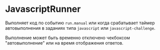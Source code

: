 JavascriptRunner
================

Выполняет код по событию `run.manual` или когда срабатывает таймер автовыполнения в заданиях типа `javascript` или `javascript-challenge`.

Выполнение может быть временно отключено чекбоксом "автовыполнение" или на время отображения ответов.
